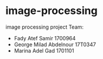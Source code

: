 # image-processing
image processing project
Team:
- Fady Atef Samir 1700964
- George Milad Abdelnour 17T0347
- Marina Adel Gad 1701101
